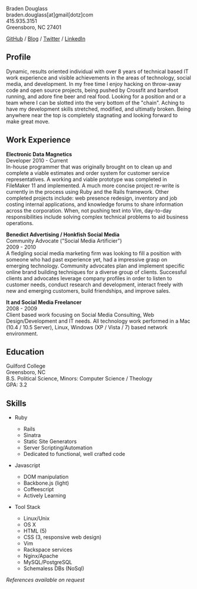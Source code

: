 Braden Douglass  
braden.douglass[at]gmail[dotz]com  
415.935.3151  
Greensboro, NC 27401

[GitHub](http://github.com/bradendouglass) / 
[Blog](http://cloudbacon.com) / 
[Twitter](http://twitter.com/braidn) / 
[LinkedIn](http://linkedin.com/in/bradendouglass)

Profile
----------------

Dynamic, results oriented individual with over 8 years of technical based IT work experience and visible achievements in the areas of technology, social media, and development. In my free time I enjoy hacking on throw-away code and open source projects, being pushed by Crossfit and barefoot running, and adore fine beer and real food. Looking for a position and or a team where I can be slotted into the very bottom of the "chain". Aching to have my development skills stretched, modified, and ultimatly broken. Being anywhere near the top is completely stagnating and looking forward to make great move.

Work Experience
---------------
__Electronic Data Magnetics__   
Developer
2010 - Current  
In-house programmer that was originally brought on to clean up and
complete a viable estimates and order system for customer service
representatives. A working and viable prototype was completed in
FileMaker 11 and implemented. A much more concise project re-write is
currently in the process using Ruby and the Rails framework. Other
completed projects include: web presence redesign, inventory and job
costing internal applications, and knowledge forums
to share information across the corporation. When, not pushing text
into Vim, day-to-day responsibilities include solving complex technical problems to aid business operations.


__Benedict Advertising / Honkfish Social Media__  
Community Advocate ("Social Media Artificier")  
2009 - 2010  
A fledgling social media marketing firm was looking to fill a position with someone who had past experience yet, had a impressive grasp on emerging technology.  Community advocates  plan and implement specific online brand building techniques for a diverse group of clients.  Successful clients and advocates leverage company profiles in order to listen to customer needs, conduct research and development, interact freely with new and emerging customers, build friendships, and improve sales.

__It and Social Media Freelancer__  
2008 - 2009  
Client based work focusing on Social Media Consulting, Web Design/Development and IT needs. All technology work performed in a Mac (10.4 / 10.5 Server), Linux, Windows (XP / Vista / 7) based network environment.

Education
---------------  
Guilford College  
Greensboro, NC  
B.S. Political Science, Minors: Computer Science / Theology  
GPA: 3.2  

Skills
----------------

* Ruby
  * Rails
  * Sinatra
  * Static Site Generators
  * Server Scripting/Automation
  * Dedicated to functional, well crafted code

* Javascript
  * DOM manipulation
  * Backbone.js (light)
  * Coffeescript
  * Actively Learning

* Tool Stack
  * Linux/Unix
  * OS X
  * HTML (5)
  * CSS (3, responsive web design)
  * Vim
  * Rackspace services
  * Nginx/Apache
  * MySQL/PostgreSQL
  * Schemaless DBs (NoSql)

_References available on request_  
